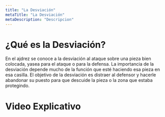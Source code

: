 ```yaml
---
title: "La Desviación"
metaTitle: "La Desviación"
metaDescription: "Descripcion"
---
```


# ¿Qué es la Desviación?

En el ajdrez se conoce a la desviación al ataque sobre una pieza bien colocada, yasea para el ataque o para la defensa. 
La importancia de la desviación depende mucho de la función que esté haciendo esa pieza en esa casilla.
El objetivo de la desviación es distraer al defensor y hacerle abandonar su puesto para que descuide la pieza o la zona que estaba protegindo.

# Video Explicativo 

<YoutubeEmbed videoId="qwHPB46m6yg" />





